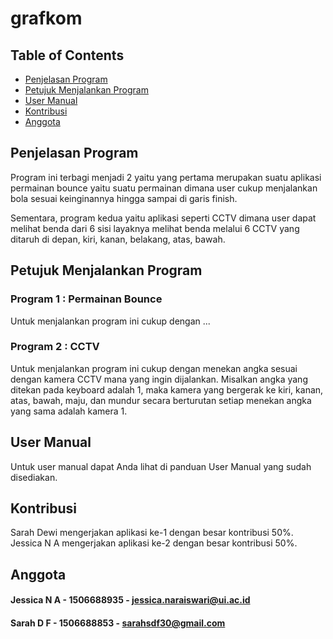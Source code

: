 # grafkom

## Table of Contents

- [Penjelasan Program](#penjelasan-program)
- [Petujuk Menjalankan Program](#petunjuk-menjalankan-program)
- [User Manual](#user-manual)
- [Kontribusi](#kontribusi)
- [Anggota](#anggota)

## Penjelasan Program
Program ini terbagi menjadi 2 yaitu yang pertama merupakan suatu aplikasi permainan bounce yaitu suatu permainan dimana user cukup menjalankan bola sesuai keinginannya hingga sampai di garis finish.

Sementara, program kedua yaitu aplikasi seperti CCTV dimana user dapat melihat benda dari 6 sisi layaknya melihat benda melalui 6 CCTV yang ditaruh di depan, kiri, kanan, belakang, atas, bawah. 

## Petujuk Menjalankan Program

### Program 1 : Permainan Bounce

Untuk menjalankan program ini cukup dengan ...

### Program 2 : CCTV

Untuk menjalankan program ini cukup dengan menekan angka sesuai dengan kamera CCTV mana yang ingin dijalankan. Misalkan angka yang ditekan pada keyboard adalah 1, maka kamera yang bergerak ke kiri, kanan, atas, bawah, maju, dan mundur secara berturutan setiap menekan angka yang sama adalah kamera 1.

## User Manual

Untuk user manual dapat Anda lihat di panduan User Manual yang sudah disediakan.

## Kontribusi

Sarah Dewi mengerjakan aplikasi ke-1 dengan besar kontribusi 50%. Jessica N A mengerjakan aplikasi ke-2 dengan besar kontribusi 50%.

## Anggota

#### Jessica N A - 1506688935 - jessica.naraiswari@ui.ac.id

#### Sarah D F - 1506688853 - sarahsdf30@gmail.com